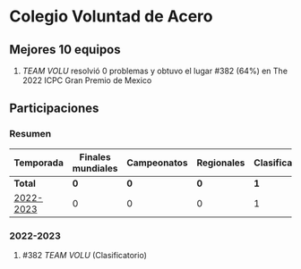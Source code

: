 ---
---

# Colegio Voluntad de Acero

## Mejores 10 equipos

1. _TEAM VOLU_ resolvió 0 problemas y obtuvo el lugar #382 (64%) en The 2022 ICPC Gran Premio de Mexico

## Participaciones

### Resumen

| Temporada | Finales mundiales | Campeonatos | Regionales | Clasificatorios | Equipos |
| --- | --- | --- | --- | --- | --- |
| **Total** | **0** | **0** | **0** | **1** | **1** |
| [2022-2023](#2022-2023) | 0 | 0 | 0 | 1 | 1 |

### 2022-2023

1. #382 _TEAM VOLU_ (Clasificatorio)




